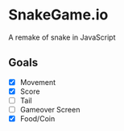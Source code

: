 # SnakeGame.io
A remake of snake in JavaScript
## Goals
-[x] Movement
-[x] Score
-[ ] Tail
-[ ] Gameover Screen
-[x] Food/Coin
